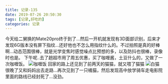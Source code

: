 ```yaml
---
title: 记录-135
date: 2019-07-26 20:50:30
tags: [记录,好吃的]
categories: 记录
---
```

今天给二舅换的Mate20pro终于到了...然后一开机就发现有3D面部识别，后来才发现6G版本没有屏下指纹...还好他也不怎么用指纹什么的。不过拍照是真的好棒啊...动态范围很棒，就是光学变焦时感觉噪点比预想的多，以及防抖也很棒，录像时也是。
下午呢..去了趟超市用了周五优惠，买了咖喱酱，土豆什么的，又做了一次咖喱饭。
![咖喱饭](/img/记录135-1.jpg)
回家的路上还见到了前两天的猫猫，就又喂了猫猫
![白猫](/img/记录135-2.jpg)
很晚了又和妈妈出去走路...再次见到了一只橘猫，然后发现高中放学骑车走电影院里面的路线已经封死了...没劲。